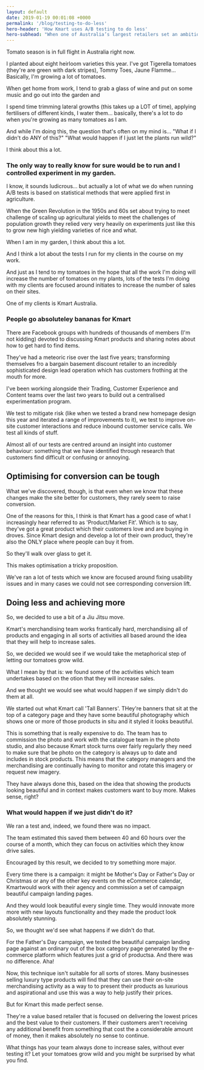 ```yaml
---
layout: default
date: 2019-01-19 00:01:08 +0000
permalink: '/blog/testing-to-do-less'
hero-header: 'How Kmart uses A/B testing to do less'
hero-subhead: "When one of Australia’s largest retailers set an ambitious target for growing their email marketing database, we got to work at helping them get there"
---
```

Tomato season is in full flight in Australia right now. 

I planted about eight heirloom varieties this year. I've got Tigerella tomatoes (they're are green with dark stripes), Tommy Toes, Jaune Flamme... Basically, I'm growing a lot of tomatoes.

When get home from work, I tend to grab a glass of wine and put on some music and go out into the garden and 

I spend time trimming lateral growths (this takes up a LOT of time), applying fertilisers of different kinds, I water them... basically, there's a lot to do when you're growing as many tomatoes as I am.

And while I'm doing this, the question that's often on my mind is... "What if I didn't do ANY of this?" "What would happen if I just let the plants run wild?"

I think about this a lot.

### The only way to really know for sure would be to run and I controlled experiment in my garden. 

I know, it sounds ludicrous... but actually a lot of what we do when running A/B tests is based on statistical methods that were applied first in agriculture. 

When the Green Revolution in the 1950s and 60s set about trying to meet challenge of scaling up agricultural yields to meet the challenges of population growth they relied very very heavily on experiments just like this to grow new high yielding varieties of rice and what.

When I am in my garden, I think about this a lot.

And I think a lot about the tests I run for my clients in the course on my work.

And just as I tend to my tomatoes in the hope that all the work I'm doing will increase the number of tomatoes on my plants, lots of the tests I'm doing with my clients are focused around initiates to increase the number of sales on their sites.

One of my clients is Kmart Australia. 


### People go absoluteley bananas for Kmart 

There are Facebook groups with hundreds of thousands of members (I'm not kidding) devoted to discussing Kmart products and sharing notes about how to get hard to find items.

They've had a meteoric rise over the last five years; transforming themselves fro a bargain basement discount retailer to an incredibly sophisticated design lead operation which has customers frothing at the mouth for more.

I've been working alongside their Trading, Customer Experience and Content teams over the last two years to build out a centralised experimentation program.

We test to mitigate risk (like when we tested a brand new homepage design this year and iterated a range of improvements to it), we test to improve on-site customer interactions and reduce inbound customer service calls.  We test all kinds of stuff.

Almost all of our tests are centred around an insight into customer behaviour: something that we have identified through research that customers find difficult or confusing or annoying.

## Optimising for conversion can be tough

What we've discovered, though, is that even when we know that these changes make the site better for customers, they rarely seem to raise conversion. 

One of the reasons for this, I think is that Kmart has a good case of what I increasingly hear referred to as 'Product/Market Fit'. Which is to say, they've got a great product which their customers love and are buying in droves. Since Kmart design and develop a lot of their own product, they're also the ONLY place where people can buy it from.

So they'll walk over glass to get it.

This makes optimisation a tricky proposition. 

We've ran a lot of tests which we know are focused around fixing usability issues and in many cases we could not see corresponding conversion lift.

## Doing less and achieving more

So, we decided to use a bit of a Jiu Jitsu move.

Kmart's merchandising team works frantically hard, merchandising all of products and engaging in all sorts of activities all based around the idea that they will help to increase sales.

So, we decided we would see if we would take the metaphorical step of letting our tomatoes grow wild.

What I mean by that is: we found some of the activities which team undertakes based on the otion that they will increase sales. 

And we thought we would see what would happen if we simply didn't do them at all.

We started out what Kmart call 'Tall Banners'. THey're banners that sit at the top of a category page and they have some beautiful photography which shows one or more of those products in situ and it styled it looks beautiful.

This is something that is really expensive to do. The team has to commission the photo and work with the catalogue team in the photo studio, and also because Kmart stock turns over fairly regularly they need to make sure that be photo on the category is always up to date and includes in stock products. This means that the category managers and the merchandising are continually having to monitor and rotate this imagery or request new imagery.

They have always done this, based on the idea that showing the products looking beautiful and in context makes customers want to buy more. Makes sense, right?

### What would happen if we just didn't do it?

We ran a test and, indeed, we found there was no impact.

The team estimated this saved them between 40 and 60 hours over the course of a month, which they can focus on activities which they know drive sales.

Encouraged by this result, we decided to try something more major.

Every time there is a campaign: it might be Mother's Day or Father's Day or Christmas or any of the other key events on the eCommerce calendar, Kmartwould work with their agency and commission a set of campaign beautiful campaign landing pages.

And they would look beautiful every single time. They would innovate more more with new layouts functionality and they made the product look absolutely stunning. 

So, we thought we'd see what happens if we didn't do that.

For the Father's Day campaign, we tested the beautiful campaign landing page against an ordinary out of the box category page generated by the e-commerce platform which features just a grid of productsa. And there was no difference. Aha!

Now, this technique isn't suitable for all sorts of stores. Many businesses selling luxury type products will find that they can use their on-site merchandising activity as a way to to present their products as luxurious and aspirational and use this was a way to help justify their prices.

But for Kmart this made perfect sense. 

They're a value based retailer that is focused on delivering the lowest prices and the best value to their customers. If their customers aren't receiving any additional benefit from something that cost the a considerable amount of money, then it makes absolutely no sense to continue.

What things has your team always done to increase sales, without ever testing it? Let your tomatoes grow wild and you might be surprised by what you find.
